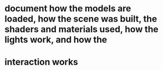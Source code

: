 # document how the models are loaded, how the scene was built, the shaders and materials used, how the lights work, and how the 
# interaction works